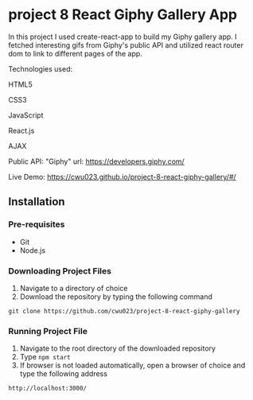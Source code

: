 # project 8 React Giphy Gallery App

In this project I used create-react-app to build my Giphy gallery app. I fetched interesting gifs from Giphy's public API and utilized react router dom to link to different pages of the app.

Technologies used:

HTML5

CSS3

JavaScript

React.js

AJAX

Public API: "Giphy" url: https://developers.giphy.com/

Live Demo: https://cwu023.github.io/project-8-react-giphy-gallery/#/

## Installation
### Pre-requisites
- Git
- Node.js

### Downloading Project Files
1. Navigate to a directory of choice
2. Download the repository by typing the following command
```
git clone https://github.com/cwu023/project-8-react-giphy-gallery
```

### Running Project File
1. Navigate to the root directory of the downloaded repository
2. Type `npm start`
3. If browser is not loaded automatically, open a browser of choice and type the following address
```
http://localhost:3000/
